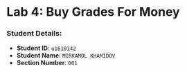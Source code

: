 # Lab 4: Buy Grades For Money

### Student Details:

- **Student ID**: `u1610142`
- **Student Name**: `MIRKAMOL KHAMIDOV`
- **Section Number**: `001`



